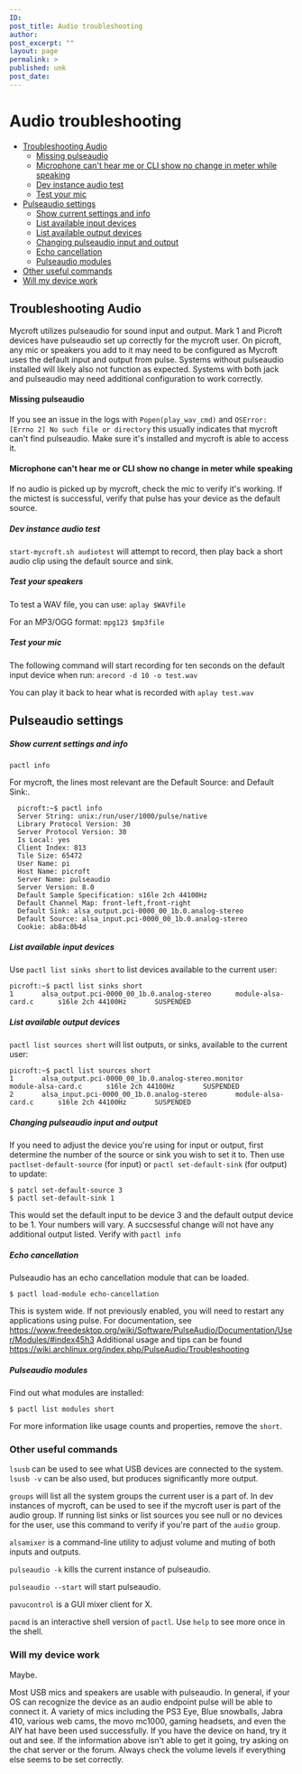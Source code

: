 ```yaml
---
ID: 
post_title: Audio troubleshooting
author: 
post_excerpt: ""
layout: page
permalink: >
published: unk
post_date: 
---
```

# Audio troubleshooting

  * [Troubleshooting Audio](#troubleshooting-audio)
    + [Missing pulseaudio](#missing-pulseaudio)
    + [Microphone can't hear me or CLI show no change in meter while speaking](#mic-cant-hear-me)
    + [Dev instance audio test](#dev-instance-audio-test)
    + [Test your mic](#test-your-mic)
  * [Pulseaudio settings](#pulseaudio-settings)
    + [Show current settings and info](#show-current-settings-and-info)
    + [List available input devices](#list-available-input-devices)
    + [List available output devices](#list-available-output-devices)
    + [Changing pulseaudio input and output](#changing-pulseaudio-input-and-output)
    + [Echo cancellation](#echo-cancellation)
    + [Pulseaudio modules](#pulseaudio-modules)
  * [Other useful commands](#other-useful-commands)
  * [Will my device work](#will-my-device-work)

## Troubleshooting Audio

Mycroft utilizes pulseaudio for sound input and output. Mark 1 and Picroft devices have pulseaudio set up correctly for the mycroft user. On picroft, any mic or speakers you add to it may need to be configured as Mycroft uses the default input and output from pulse. Systems without pulseaudio installed will likely also not function as expected.  Systems with both jack and pulseaudio may need additional configuration to work correctly. 

#### Missing pulseaudio

If you see an issue in the logs with `Popen(play_wav_cmd)` and `OSError: [Errno 2] No such file or directory` this usually indicates that mycroft can't find pulseaudio. Make sure it's installed and mycroft is able to access it.

#### Microphone can't hear me or CLI show no change in meter while speaking

If no audio is picked up by mycroft, check the mic to verify it's working.  If the mictest is successful, verify that pulse has your device as the default source.

##### Dev instance audio test

`start-mycroft.sh audiotest` will attempt to record, then play back a short audio clip using the default source and sink. 

##### Test your speakers

To test a WAV file, you can use: 
`aplay $WAVfile`

For an MP3/OGG format:
`mpg123 $mp3file`

##### Test your mic

The following command will start recording for ten seconds on the default input device when run:
`arecord -d 10 -o test.wav`

You can play it back to hear what is recorded with
`aplay test.wav`

## Pulseaudio settings


##### Show current settings and info

`pactl info`

For mycroft, the lines most relevant are the Default Source: and Default Sink:.

```
  picroft:~$ pactl info
  Server String: unix:/run/user/1000/pulse/native
  Library Protocol Version: 30
  Server Protocol Version: 30
  Is Local: yes
  Client Index: 813
  Tile Size: 65472
  User Name: pi
  Host Name: picroft
  Server Name: pulseaudio
  Server Version: 8.0
  Default Sample Specification: s16le 2ch 44100Hz
  Default Channel Map: front-left,front-right
  Default Sink: alsa_output.pci-0000_00_1b.0.analog-stereo
  Default Source: alsa_input.pci-0000_00_1b.0.analog-stereo
  Cookie: ab8a:0b4d
```

##### List available input devices

Use `pactl list sinks short` to list devices available to the current user:

```
picroft:~$ pactl list sinks short
1       alsa_output.pci-0000_00_1b.0.analog-stereo      module-alsa-card.c      s16le 2ch 44100Hz       SUSPENDED
```



##### List available output devices

`pactl list sources short` will list outputs, or sinks, available to the current user:

```
picroft:~$ pactl list sources short
1       alsa_output.pci-0000_00_1b.0.analog-stereo.monitor      module-alsa-card.c      s16le 2ch 44100Hz       SUSPENDED
2       alsa_input.pci-0000_00_1b.0.analog-stereo       module-alsa-card.c      s16le 2ch 44100Hz       SUSPENDED
```

##### Changing pulseaudio input and output 

If you need to adjust the device you're using for input or output, first determine the number of the source or sink you wish to set it to.  Then use `pactlset-default-source` (for input) or `pactl set-default-sink` (for output) to update:
```
$ patcl set-default-source 3
$ pactl set-default-sink 1
```

This would set the default input to be device 3 and the default output device to be 1.  Your numbers will vary.  A succsessful change will not have any additional output listed.  Verify with `pactl info`

##### Echo cancellation

Pulseaudio has an echo cancellation module that can be loaded.  
```
$ pactl load-module echo-cancellation
```
This is system wide. If not previously enabled, you will need to restart any applications using pulse.
For documentation, see https://www.freedesktop.org/wiki/Software/PulseAudio/Documentation/User/Modules/#index45h3
Additional usage and tips can be found https://wiki.archlinux.org/index.php/PulseAudio/Troubleshooting

##### Pulseaudio modules

Find out what modules are installed:
```
$ pactl list modules short
```
For more information like usage counts and properties, remove the ```short```.  

### Other useful commands

`lsusb` can be used to see what USB devices are connected to the system.  `lsusb -v` can be also used, but produces significantly more output.

`groups` will list all the system groups the current user is a part of.  In dev instances of mycroft, can be used to see if the mycroft user is part of the audio group.  If running list sinks or list sources you see null or no devices for the user, use this command to verify if you're part of the `audio` group.

`alsamixer` is a command-line utility to adjust volume and muting of both inputs and outputs. 

`pulseaudio -k` kills the current instance of pulseaudio. 

`pulseaudio --start` will start pulseaudio.

`pavucontrol` is a GUI mixer client for X.  

`pacmd` is an interactive shell version of `pactl`. Use `help` to see more once in the shell. 

### Will my device work

Maybe. 

Most USB mics and speakers are usable with pulseaudio. In general, if your OS can recognize the device as an audio endpoint pulse will be able to connect it.  A variety of mics including the PS3 Eye, Blue snowballs, Jabra 410, various web cams, the movo mc1000, gaming headsets, and even the AIY hat have been used successfully. If you have the device on hand, try it out and see. If the information above isn't able to get it going, try asking on the chat server or the forum.  Always check the volume levels if everything else seems to be set correctly.
